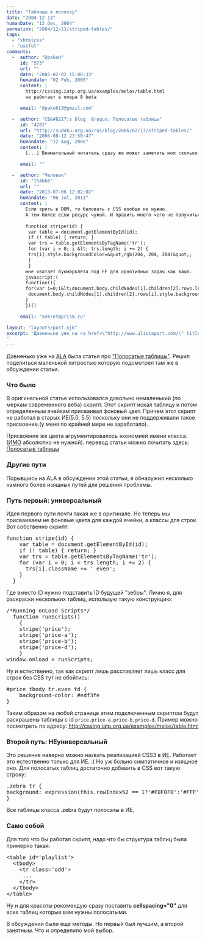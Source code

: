 ```yaml
---
title: "Таблицы в полоску"
date: "2004-12-13"
humanDate: "13 Dec, 2004"
permalink: "2004/12/13/striped-tables/"
tags: 
  - "xhtmlcss"
  - "useful"
comments: 
  -  author: "DpakoH"
     id: "573"
     url: ""
     date: "2005-02-02 15:08:33"
     humandate: "02 Feb, 2005"
     content: | 
       http://cssing.iatp.org.ua/examples/melos/table.html
       не работает в опера 8 beta

     email: "dpakoh13@gmail.com"

  -  author: "CB&#8217;s blog  &raquo; Полосатые таблицы"
     id: "4281"
     url: "http://sudoku.org.ua/rus/blog/2006/02/17/striped-tables/"
     date: "2006-08-12 23:50:47"
     humandate: "12 Aug, 2006"
     content: | 
       [...] Внимательный читатель сразу же может заметить мол сколько можно, тема раскрыта и точка, надоели повторы, практически то же самое скорее всего можно почитать тут (en), тут (рус) и тут (рус), а также додуматься самому при возникновении необходимости в сабже. Но я считаю, что соотношения пользы нижеизложенного кода к размеру в байтах так велико, что лучше прочитать еще раз, выучить наизусть, найти все баги, и в конце-концов повесить в рамочку под стеклом. Javascript now works [...]

     email: ""

  -  author: "Человек"
     id: "154666"
     url: ""
     date: "2013-07-06 12:02:02"
     humandate: "06 Jul, 2013"
     content: | 
       Если зрить в DOM, то баловать с CSS вообще не нужно.
       А тем более если ресурс чужой. И править много чего не получиться.
       
       function stripe(id) {
        var table = document.getElementById(id);
        if (! table) { return; }
        var trs = table.getElementsByTagName('tr');
        for (var i = 0; i &lt; trs.length; i += 2) {
        trs[i].style.backgroundColor=&quot;rgb(204, 204, 204)&quot;;
        }
        }
       мне хватает букмарклета под FF для однотипных задач как ваша.
       javascript:(
       function(){
       for(var i=0;i&lt;document.body.childNodes[1].children[2].rows.length;i+=3){
        document.body.childNodes[1].children[2].rows[i].style.backgroundColor=&quot;rgb(204,204,204)&quot;;
       }
       })()

     email: "sekret@prism.ru"

layout: "layouts/post.njk"
excerpt: "Давненько уже на <a href=\"http://www.alistapart.com/\" title=\"A List Apart\">ALA</a> была статья про <a href=\"http://www.alistapart.com/articles/zebratables/\">\"Полосатые таблицы\"</a>. Решил поделиться маленькой хитростью которую подсмотрел там же в обсуждении статьи.
"
---
```


Давненько уже на <a href="http://www.alistapart.com/" title="A List Apart">ALA</a> была статья про <a href="http://www.alistapart.com/articles/zebratables/">"Полосатые таблицы"</a>. Решил поделиться маленькой хитростью которую подсмотрел там же в обсуждении статьи.
<!--more-->
<h3>Что было</h3>
В оригинальной статье использовался довольно немаленький (по меркам современного веба) скрипт. Этот скрипт  искал таблицу и потом определенным ячейкам присваивал фоновый цвет. 
Причем этот скрипт не работал в старых ИЕ(5.0, 5.5) поскольку они не поддерживали такое присвоение.(у меня по крайней мере не заработало). 

Присвоение же цвета агрументировалось экономией имени класса.(<acronym title="ин май опинион">ИМО</acronym> абсолютно не нужной). перевод статьи можно почитать здесь: <a href="http://cssing.iatp.org.ua/articles/index.php?p=6">Полосатые таблицы</a>
<h3>Другие пути</h3>
Порывшись на ALA в обсуждении этой статьи, я обнаружил несколько намного более изящных путей для решения проблемы.
<h3>Путь первый: универсальный</h3>
Идея первого пути почти такая же в оригинале. Но теперь мы присваиваем не фоновые цвета для каждой ячейки, а классы для строк.
Вот собственно скрипт:
<pre>
function stripe(id) {
    var table = document.getElementById(id);
    if (! table) { return; }
    var trs = table.getElementsByTagName('tr');
    for (var i = 0; i < trs.length; i += 2) {
      trs[i].className += ' even';
    }
  }
</pre>
Где вместо ID нужно подставить ID будущей "зебры".
Лично я,  для раскраски нескольких таблиц, использую такую конструкцию:
</pre><pre>
/*Running onLoad Scripts*/  
  function runScripts()
	{
	stripe('price');
	stripe('price-a');
	stripe('price-b');
	stripe('price-d');
	}
window.onload = runScripts;
</pre>
Ну и естественно, так как скрипт лишь расставляет лишь класс для строк без CSS тут не обойтись:
<pre>
#price tbody tr.even td {
	background-color: #edf3fe
}
</pre>
Таким образом на любой странице этим подключенным скриптом  будут раскрашены таблицы с id <code>price,price-a,price-b,price-d</code>.
Пример можно посмотреть по адресу: <a href="http://cssing.iatp.org.ua/examples/melos/table.html" title="Пример зебры">http://cssing.iatp.org.ua/examples/melos/table.html</a>
<h3>Второй путь: НЕуниверсальный</h3>
Это решение наверно можно назвать реализацией CSS3  в <acronym title="Internet Explorer">ИЕ</acronym>.
Работает это естественно только для ИЕ. :(
Но уж больно симпатичное и изящное оно.
Для полосатых таблиц достаточно добавить в CSS вот такую строку:
<pre>
.zebra tr {
background: expression(this.rowIndex%2 == 1?'#F0F0F0':'#FFF');
} 
</pre>
Все таблицы класса .zebra будут полосаты в ИЕ.
<h3>Само собой</h3>
Для того что бы работал скрипт, надо что бы структура таблиц была примерно такая:
<pre>
&lt;table id='playlist'&gt;
  &lt;tbody&gt;
    &lt;tr class='odd'&gt;
     ...
    &lt;/tr&gt;
  &lt;/tbody&gt;
&lt;/table&gt;
</pre>
Ну и для красоты рекомендую сразу поставить <strong>cellspacing="0"</strong> для всех таблиц которые вам нужны полосатыми.

В обсуждении были еще методы. Но первый был лучшим, а второй занятным.  Что и определило мой выбор.
